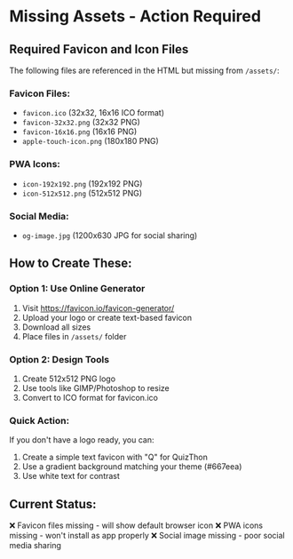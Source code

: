 # Missing Assets - Action Required

## Required Favicon and Icon Files

The following files are referenced in the HTML but missing from `/assets/`:

### Favicon Files:
- `favicon.ico` (32x32, 16x16 ICO format)
- `favicon-32x32.png` (32x32 PNG)
- `favicon-16x16.png` (16x16 PNG)
- `apple-touch-icon.png` (180x180 PNG)

### PWA Icons:
- `icon-192x192.png` (192x192 PNG)
- `icon-512x512.png` (512x512 PNG)

### Social Media:
- `og-image.jpg` (1200x630 JPG for social sharing)

## How to Create These:

### Option 1: Use Online Generator
1. Visit https://favicon.io/favicon-generator/
2. Upload your logo or create text-based favicon
3. Download all sizes
4. Place files in `/assets/` folder

### Option 2: Design Tools
1. Create 512x512 PNG logo
2. Use tools like GIMP/Photoshop to resize
3. Convert to ICO format for favicon.ico

### Quick Action:
If you don't have a logo ready, you can:
1. Create a simple text favicon with "Q" for QuizThon
2. Use a gradient background matching your theme (#667eea)
3. Use white text for contrast

## Current Status:
❌ Favicon files missing - will show default browser icon
❌ PWA icons missing - won't install as app properly
❌ Social image missing - poor social media sharing
